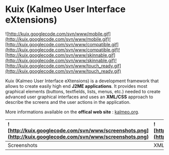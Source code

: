 # Kuix (Kalmeo User Interface eXtensions) #

![http://kuix.googlecode.com/svn/www/mobile.gif](http://kuix.googlecode.com/svn/www/mobile.gif)![http://kuix.googlecode.com/svn/www/compatible.gif](http://kuix.googlecode.com/svn/www/compatible.gif)![http://kuix.googlecode.com/svn/www/skinnable.gif](http://kuix.googlecode.com/svn/www/skinnable.gif)![http://kuix.googlecode.com/svn/www/touch_ready.gif](http://kuix.googlecode.com/svn/www/touch_ready.gif)

Kuix (Kalmeo User Interface eXtensions) is a development framework that allows to create easily high end **J2ME applications**. It provides most graphical elements (buttons, textfields, lists, menus, etc.) needed to create advanced user graphical interfaces and uses an **XML/CSS** approach to describe the screens and the user actions in the application.

More informations available on the **offical web site** : [kalmeo.org](http://www.kalmeo.org/projects/kuix).

|![http://kuix.googlecode.com/svn/www/screenshots.png](http://kuix.googlecode.com/svn/www/screenshots.png)|![http://kuix.googlecode.com/svn/www/screenshot_code.png](http://kuix.googlecode.com/svn/www/screenshot_code.png)|
|:--------------------------------------------------------------------------------------------------------|:----------------------------------------------------------------------------------------------------------------|
|Screenshots                                                                                              |XML/CSS aproach                                                                                                  |